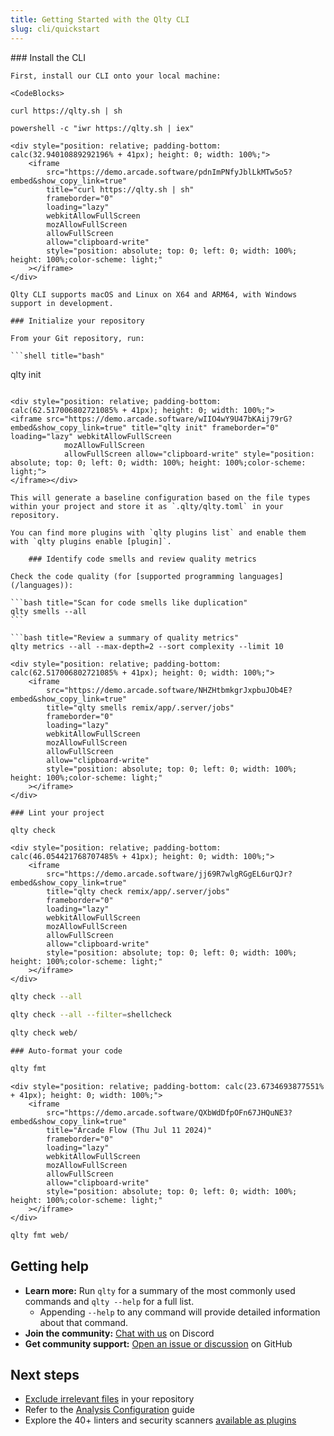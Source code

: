 ```yaml
---
title: Getting Started with the Qlty CLI
slug: cli/quickstart
---
```


<Steps>
    ### Install the CLI

    First, install our CLI onto your local machine:

    <CodeBlocks>

```shell title="macOS & Linux"
curl https://qlty.sh | sh
```

```shell title="Windows"
powershell -c "iwr https://qlty.sh | iex"
```

</CodeBlocks>

    <div style="position: relative; padding-bottom: calc(32.94010889292196% + 41px); height: 0; width: 100%;">
        <iframe
            src="https://demo.arcade.software/pdnImPNfyJblLkMTw5o5?embed&show_copy_link=true"
            title="curl https://qlty.sh | sh"
            frameborder="0"
            loading="lazy"
            webkitAllowFullScreen
            mozAllowFullScreen
            allowFullScreen
            allow="clipboard-write"
            style="position: absolute; top: 0; left: 0; width: 100%; height: 100%;color-scheme: light;"
        ></iframe>
    </div>

    Qlty CLI supports macOS and Linux on X64 and ARM64, with Windows support in development.

    ### Initialize your repository

    From your Git repository, run:

    ```shell title="bash"

qlty init

````

<div style="position: relative; padding-bottom: calc(62.517006802721085% + 41px); height: 0; width: 100%;">
<iframe src="https://demo.arcade.software/wIIO4wY9U47bKAij79rG?embed&show_copy_link=true" title="qlty init" frameborder="0" loading="lazy" webkitAllowFullScreen
            mozAllowFullScreen
            allowFullScreen allow="clipboard-write" style="position: absolute; top: 0; left: 0; width: 100%; height: 100%;color-scheme: light;">
</iframe></div>

This will generate a baseline configuration based on the file types within your project and store it as `.qlty/qlty.toml` in your repository.

You can find more plugins with `qlty plugins list` and enable them with `qlty plugins enable [plugin]`.

    ### Identify code smells and review quality metrics

Check the code quality (for [supported programming languages](/languages)):

```bash title="Scan for code smells like duplication"
qlty smells --all
```

```bash title="Review a summary of quality metrics"
qlty metrics --all --max-depth=2 --sort complexity --limit 10
````

    <div style="position: relative; padding-bottom: calc(62.517006802721085% + 41px); height: 0; width: 100%;">
        <iframe
            src="https://demo.arcade.software/NHZHtbmkgrJxpbuJOb4E?embed&show_copy_link=true"
            title="qlty smells remix/app/.server/jobs"
            frameborder="0"
            loading="lazy"
            webkitAllowFullScreen
            mozAllowFullScreen
            allowFullScreen
            allow="clipboard-write"
            style="position: absolute; top: 0; left: 0; width: 100%; height: 100%;color-scheme: light;"
        ></iframe>
    </div>

    ### Lint your project

```bash title="Run linters on changed files on your current branch"
qlty check
```

    <div style="position: relative; padding-bottom: calc(46.054421768707485% + 41px); height: 0; width: 100%;">
        <iframe
            src="https://demo.arcade.software/jj69R7wlgRGgEL6urQJr?embed&show_copy_link=true"
            title="qlty check remix/app/.server/jobs"
            frameborder="0"
            loading="lazy"
            webkitAllowFullScreen
            mozAllowFullScreen
            allowFullScreen
            allow="clipboard-write"
            style="position: absolute; top: 0; left: 0; width: 100%; height: 100%;color-scheme: light;"
        ></iframe>
    </div>

```bash title="Run linters on all files"
qlty check --all
```

```bash title="Run only the shellcheck linter on all files"
qlty check --all --filter=shellcheck
```

```bash title="Run linters on the web/ folder"
qlty check web/
```

    ### Auto-format your code

```bash title="Auto-format changed files on your current branch"
qlty fmt
```

    <div style="position: relative; padding-bottom: calc(23.6734693877551% + 41px); height: 0; width: 100%;">
        <iframe
            src="https://demo.arcade.software/QXbWdDfpOFn67JHQuNE3?embed&show_copy_link=true"
            title="Arcade Flow (Thu Jul 11 2024)"
            frameborder="0"
            loading="lazy"
            webkitAllowFullScreen
            mozAllowFullScreen
            allowFullScreen
            allow="clipboard-write"
            style="position: absolute; top: 0; left: 0; width: 100%; height: 100%;color-scheme: light;"
        ></iframe>
    </div>

```bash title="Auto-format files in a directory"
qlty fmt web/
```

</Steps>

## Getting help

- **Learn more:** Run `qlty` for a summary of the most commonly used commands and `qlty --help` for a full list.
    - Appending `--help` to any command will provide detailed information about that command.
- **Join the community:** [Chat with us](https://qlty.sh/discord) on Discord
- **Get community support:** [Open an issue or discussion](https://github.com/qltysh/codeclimate/issues/new/choose) on GitHub

## Next steps

- [Exclude irrelevant files](/excluding-files) in your repository
- Refer to the [Analysis Configuration](/analysis-configuration) guide
- Explore the 40+ linters and security scanners [available as plugins](/plugins)
